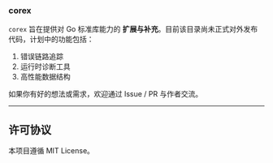 ### corex

`corex` 旨在提供对 Go 标准库能力的 **扩展与补充**。目前该目录尚未正式对外发布代码，计划中的功能包括：

1. 错误链路追踪
2. 运行时诊断工具
3. 高性能数据结构

如果你有好的想法或需求，欢迎通过 Issue / PR 与作者交流。

---

## 许可协议
本项目遵循 MIT License。 